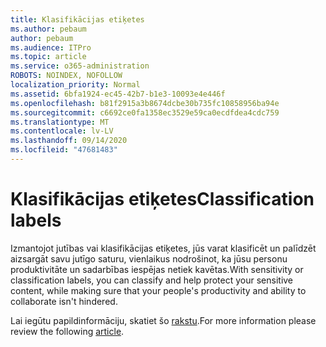 ```yaml
---
title: Klasifikācijas etiķetes
ms.author: pebaum
author: pebaum
ms.audience: ITPro
ms.topic: article
ms.service: o365-administration
ROBOTS: NOINDEX, NOFOLLOW
localization_priority: Normal
ms.assetid: 6bfa1924-ec45-42b7-b1e3-10093e4e446f
ms.openlocfilehash: b81f2915a3b8674dcbe30b735fc10858956ba94e
ms.sourcegitcommit: c6692ce0fa1358ec3529e59ca0ecdfdea4cdc759
ms.translationtype: MT
ms.contentlocale: lv-LV
ms.lasthandoff: 09/14/2020
ms.locfileid: "47681483"
---
```

# <a name="classification-labels"></a><span data-ttu-id="2f678-102">Klasifikācijas etiķetes</span><span class="sxs-lookup"><span data-stu-id="2f678-102">Classification labels</span></span>

<span data-ttu-id="2f678-103">Izmantojot jutības vai klasifikācijas etiķetes, jūs varat klasificēt un palīdzēt aizsargāt savu jutīgo saturu, vienlaikus nodrošinot, ka jūsu personu produktivitāte un sadarbības iespējas netiek kavētas.</span><span class="sxs-lookup"><span data-stu-id="2f678-103">With sensitivity or classification labels, you can classify and help protect your sensitive content, while making sure that your people's productivity and ability to collaborate isn't hindered.</span></span>

<span data-ttu-id="2f678-104">Lai iegūtu papildinformāciju, skatiet šo [rakstu](https://docs.microsoft.com/microsoft-365/compliance/sensitivity-labels).</span><span class="sxs-lookup"><span data-stu-id="2f678-104">For more information please review the following [article](https://docs.microsoft.com/microsoft-365/compliance/sensitivity-labels).</span></span>
